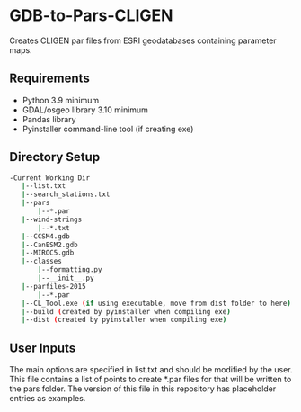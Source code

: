 # GDB-to-Pars-CLIGEN
Creates CLIGEN par files from ESRI geodatabases containing parameter maps.

## Requirements
- Python 3.9 minimum
- GDAL/osgeo library 3.10 minimum
- Pandas library
- Pyinstaller command-line tool (if creating exe)

## Directory Setup
```bash
-Current Working Dir
   |--list.txt
   |--search_stations.txt
   |--pars
       |--*.par
   |--wind-strings
       |--*.txt
   |--CCSM4.gdb
   |--CanESM2.gdb
   |--MIROC5.gdb
   |--classes
       |--formatting.py
       |--__init__.py
   |--parfiles-2015
       |--*.par
   |--CL_Tool.exe (if using executable, move from dist folder to here)
   |--build (created by pyinstaller when compiling exe)
   |--dist (created by pyinstaller when compiling exe)
```
## User Inputs
The main options are specified in list.txt and should be modified by the user. This file contains a list of points to create *.par files for that will be written to the pars folder. The version of this file in this repository has placeholder entries as examples.
